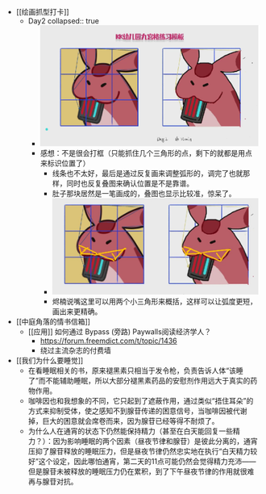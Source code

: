 - [[绘画抓型打卡]]
	- Day2
	  collapsed:: true
		- ![image.png](../assets/image_1653922717408_0.png)
		- 感想：不是很会打框（只能抓住几个三角形的点，剩下的就都是用点来标识位置了）
			- 线条也不太好，最后是通过反复画来调整弧形的，调完了也就那样，同时也反复叠图来确认位置是不是靠谱。
			- 肚子那块居然是一笔画成的，叠图也显示比较准，惊呆了。
			- ![BB3DCB86636ACC36AD57BB555A4E74D5.png](../assets/BB3DCB86636ACC36AD57BB555A4E74D5_1653923429715_0.png)
			- 烬楠说嘴这里可以用两个小三角形来概括，这样可以让弧度更短，画出来更精确。
- [[中庭角落的情书信箱]]
	- [[应用]] 如何通过 Bypass (旁路) Paywalls阅读经济学人？
		- https://forum.freemdict.com/t/topic/1436
		- 绕过主流杂志的付费墙
- [[我们为什么要睡觉]]
	- 在看睡眠相关的书，原来褪黑素只相当于发令枪，负责告诉人体“该睡了”而不能辅助睡眠，所以大部分褪黑素药品的安慰剂作用远大于真实的药物作用。
	- 咖啡因也和我想象的不同，它只起到了遮蔽作用，通过类似“捂住耳朵”的方式来抑制受体，使之感知不到腺苷传递的困意信号，当咖啡因被代谢掉，巨大的困意就会席卷而来，因为腺苷已经等得不耐烦了。
	- 为什么人在通宵的状态下仍然能保持精力（甚至在白天能回复一些精力？）：因为影响睡眠的两个因素（昼夜节律和腺苷）是彼此分离的，通宵压抑了腺苷释放的睡眠压力，但是昼夜节律仍然忠实地在执行“白天精力较好”这个设定，因此哪怕通宵，第二天的11点可能仍然会觉得精力充沛——但是腺苷未被释放的睡眠压力仍在累积，到了下午昼夜节律的作用就很难再与腺苷对抗。
